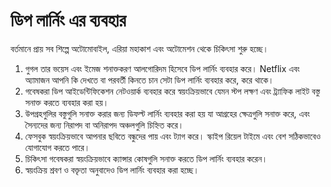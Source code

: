 # ডিপ লার্নিং এর ব্যবহার

বর্তমানে প্রায় সব শিল্পে অটোমোবাইল, এরিয়া মহাকাশ এবং অটোমেশন থেকে চিকিৎসা শুরু হচ্ছে।

1. গুগল তার ভয়েস এবং ইমেজ শনাক্তকরণ আলগোরিদম হিসেবে ডিপ লার্নিং ব্যবহার করে। Netflix এবং অ্যামাজন আপনি কি দেখতে বা পরবর্তী কিনতে চান সেটা ডিপ লার্নিং ব্যবহার করে, করে থাকে। 
2. গবেষকরা ডিপ আইডেন্টিফিকেশন নেটওয়ার্ক ব্যবহার করে স্বয়ংক্রিয়ভাবে যেমন স্টপ লক্ষণ এবং ট্র্যাফিক লাইট বস্তু সনাক্ত করতে ব্যবহার করা হয়। 
3. উপগ্রহগুলির বস্তুগুলি সনাক্ত করার জন্য ডিফল্ট লার্নিং ব্যবহার করা হয় যা আগ্রহের ক্ষেত্রগুলি সনাক্ত করে, এবং সৈন্যদের জন্য নিরাপদ বা অনিরাপদ অঞ্চলগুলি চিহ্নিত করে।
4. ফেসবুক স্বয়ংক্রিয়ভাবে আপনার ছবিতে বন্ধুদের পায় এবং ট্যাগ করে। স্কাইপ রিয়েল টাইমে এবং বেশ সঠিকভাবেও যোগাযোগ করতে পারে। 
5. চিকিৎসা গবেষকরা স্বয়ংক্রিয়ভাবে ক্যান্সার কোষগুলি সনাক্ত করতে ডিপ লার্নিং ব্যবহার করেন। 
6. স্বয়ংক্রিয় শ্রবণ ও বক্তৃতা অনুবাদেও ডিপ লার্নিং ব্যবহার করা হচ্ছে।

